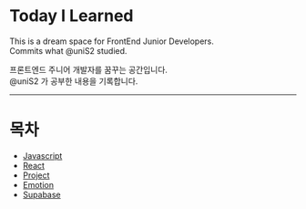 # Today I Learned

This is a dream space for FrontEnd Junior Developers.  
Commits what @uniS2 studied.

프론트엔드 주니어 개발자를 꿈꾸는 공간입니다.  
@uniS2 가 공부한 내용을 기록합니다.

---

# 목차

- [Javascript](/javascript)
- [React](/React)
- [Project](/Project/)
- [Emotion](/Emotion/)
- [Supabase](/Supabase/)
